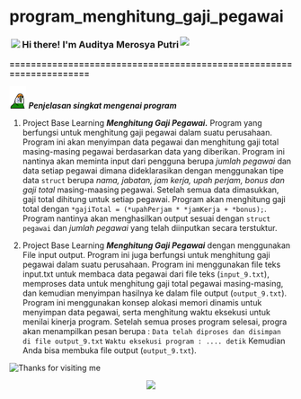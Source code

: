 # program_menghitung_gaji_pegawai
<img align='right' src='https://user-images.githubusercontent.com/5713670/87202985-820dcb80-c2b6-11ea-9f56-7ec461c497c3.gif' width='200"'>


<h3 align="center"><img src = "https://raw.githubusercontent.com/MartinHeinz/MartinHeinz/master/wave.gif" width = 30px> Hi there! I'm Auditya Merosya Putri</h3>






**====================================================================**

 <img src="https://raw.githubusercontent.com/ItsAnunesS/ItsAnunesS/master/src/img/parrots/flags/indiaparrot.gif" width="30" height="40"/></h2>
 **_Penjelasan singkat mengenai program_**
 
 1. Project Base Learning **_Menghitung Gaji Pegawai._**
    Program yang berfungsi untuk menghitung gaji pegawai dalam suatu perusahaan. Program ini akan menyimpan data pegawai dan menghitung gaji total masing-masing pegawai berdasarkan data yang diberikan. Program ini nantinya akan meminta input dari pengguna berupa _jumlah pegawai_ dan data setiap pegawai dimana dideklarasikan dengan menggunakan tipe data `struct` berupa _nama, jabatan, jam kerja, upah perjam, bonus dan gaji total_ masing-maasing pegawai. Setelah semua data dimasukkan, gaji total dihitung untuk setiap pegawai. Program akan menghitung gaji total dengan `*gajiTotal = (*upahPerjam * *jamKerja + *bonus);`. Program nantinya akan menghasilkan output sesuai dengan `struct pegawai` dan _jumlah pegawai_ yang telah diinputkan secara terstuktur.

2. Project Base Learning **_Menghitung Gaji Pegawai_** dengan menggunakan File input output.
   Program ini juga berfungsi untuk menghitung gaji pegawai dalam suatu perusahaan. Program ini menggunakan file teks input.txt untuk membaca data pegawai dari file teks (`input_9.txt`), memproses data untuk menghitung gaji total pegawai masing-masing, dan kemudian menyimpan hasilnya ke dalam file output (`output_9.txt`). Program ini menggunakan konsep alokasi memori dinamis untuk menyimpan data pegawai, serta menghitung waktu eksekusi untuk menilai kinerja program. Setelah semua proses program selesai, progra akan menampilkan pesan berupa :
   `Data telah diproses dan disimpan di file output_9.txt`
   `Waktu eksekusi program : .... detik`
Kemudian Anda bisa membuka file output (`output_9.txt`).

<img height="120" alt="Thanks for visiting me" width="100%" src="https://raw.githubusercontent.com/BrunnerLivio/brunnerlivio/master/images/marquee.svg" />
<p align="center">
  <img src="https://capsule-render.vercel.app/api?type=waving&color=gradient&height=60&section=footer&width=100"/>
</p>


